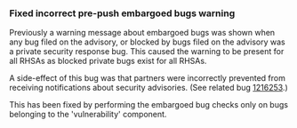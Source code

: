 ### Fixed incorrect pre-push embargoed bugs warning

Previously a warning message about embargoed bugs was shown when any bug filed
on the advisory, or blocked by bugs filed on the advisory was a private
security response bug. This caused the warning to be present for all RHSAs as
blocked private bugs exist for all RHSAs.

A side-effect of this bug was that partners were incorrectly prevented from
receiving notifications about security advisories. (See related bug
[1216253](https://bugzilla.redhat.com/show_bug.cgi?id=1216253).)

This has been fixed by performing the embargoed bug checks only on bugs
belonging to the 'vulnerability' component.
